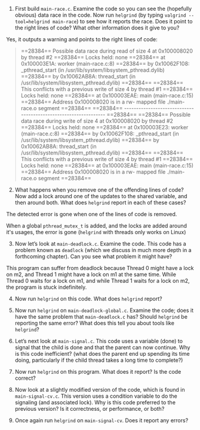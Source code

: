 1. First build `main-race.c`. Examine the code so you can see the (hopefully obvious) data race in the code. Now run `helgrind` (by typing `valgrind --tool=helgrind main-race`) to see how it reports the race. Does it point to the right lines of code? What other information does it give to you?

Yes, it outputs a warning and points to the right lines of code:

>==28384== Possible data race during read of size 4 at 0x100008020 by thread #2
>==28384== Locks held: none
>==28384==    at 0x100003E1A: worker (main-race.c:8)
>==28384==    by 0x10062F108: _pthread_start (in /usr/lib/system/libsystem_pthread.dylib)
>==28384==    by 0x10062AB8A: thread_start (in /usr/lib/system/libsystem_pthread.dylib)
>==28384==
>==28384== This conflicts with a previous write of size 4 by thread #1
>==28384== Locks held: none
>==28384==    at 0x100003EAE: main (main-race.c:15)
>==28384==  Address 0x100008020 is in a rw- mapped file ./main-race.o segment
>==28384==
>==28384== ----------------------------------------------------------------
>==28384==
>==28384== Possible data race during write of size 4 at 0x100008020 by thread #2
>==28384== Locks held: none
>==28384==    at 0x100003E23: worker (main-race.c:8)
>==28384==    by 0x10062F108: _pthread_start (in /usr/lib/system/libsystem_pthread.dylib)
>==28384==    by 0x10062AB8A: thread_start (in /usr/lib/system/libsystem_pthread.dylib)
>==28384==
>==28384== This conflicts with a previous write of size 4 by thread #1
>==28384== Locks held: none
>==28384==    at 0x100003EAE: main (main-race.c:15)
>==28384==  Address 0x100008020 is in a rw- mapped file ./main-race.o segment
>==28384==


2. What happens when you remove one of the offending lines of code? Now add a lock around one of the updates to the shared variable, and then around both. What does `helgrind` report in each of these cases?

The detected error is gone when one of the lines of code is removed.

When a global `pthread_mutex_t` is added, and the locks are added around it's usages, the error is gone (`helgrind` with threads only works on Linux)


3. Now let’s look at `main-deadlock.c`. Examine the code. This code has a problem known as `deadlock` (which we discuss in much more depth in a forthcoming chapter). Can you see what problem it might have?

This program can suffer from deadlock because Thread 0 might have a lock on m2, and Thread 1 might have a lock on m1 at the same time. While Thread 0 waits for a lock on m1, and while Thread 1 waits for a lock on m2, the program is stuck indefinitely.


4. Now run `helgrind` on this code. What does `helgrind` report?


5. Now run `helgrind` on `main-deadlock-global.c`. Examine the code; does it have the same problem that `main-deadlock.c` has? Should `helgrind` be reporting the same error? What does this tell you about tools like `helgrind`?


6. Let’s next look at `main-signal.c`. This code uses a variable (done) to signal that the child is done and that the parent can now continue. Why is this code inefficient? (what does the parent end up spending its time doing, particularly if the child thread takes a long time to complete?)


7. Now run `helgrind` on this program. What does it report? Is the code correct?


8. Now look at a slightly modified version of the code, which is found in `main-signal-cv.c`. This version uses a condition variable to do the signaling (and associated lock). Why is this code preferred to the previous version? Is it correctness, or performance, or both?


9. Once again run `helgrind` on `main-signal-cv`. Does it report any errors?
